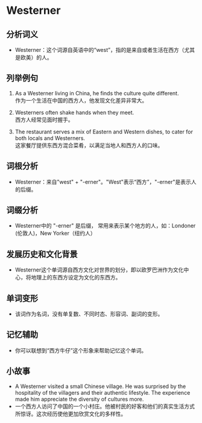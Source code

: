 # Westerner

## 分析词义

  

*   Westerner：这个词源自英语中的“west”，指的是来自或者生活在西方（尤其是欧美）的人。

  

## 列举例句

  

1.  As a Westerner living in China, he finds the culture quite different.  
    作为一个生活在中国的西方人，他发现文化差异非常大。
    
      
    
2.  Westerners often shake hands when they meet.  
    西方人经常见面时握手。
    
      
    
3.  The restaurant serves a mix of Eastern and Western dishes, to cater for both locals and Westerners.  
    这家餐厅提供东西方混合菜肴，以满足当地人和西方人的口味。
    
      
    

  

## 词根分析

  

*   Westerner：来自"west" + "-erner"。"West"表示“西方”，"-erner"是表示人的后缀。

  

## 词缀分析

  

*   Westerner中的 "-erner" 是后缀， 常用来表示某个地方的人，如：Londoner (伦敦人)，New Yorker（纽约人）

  

## 发展历史和文化背景

  

*   Westerner这个单词源自西方文化对世界的划分，即以欧罗巴洲作为文化中心，将地理上的东西方设定为文化的东西方。

  

## 单词变形

  

*   该词作为名词，没有单复数、不同时态、形容词、副词的变形。

  

## 记忆辅助

  

*   你可以联想到“西方牛仔”这个形象来帮助记忆这个单词。

  

## 小故事

  

*   A Westerner visited a small Chinese village. He was surprised by the hospitality of the villagers and their authentic lifestyle. The experience made him appreciate the diversity of cultures more.
*   一个西方人访问了中国的一个小村庄。他被村民的好客和他们的真实生活方式所惊讶。这次经历使他更加欣赏文化的多样性。
